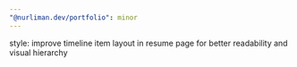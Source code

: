 ```yaml
---
"@nurliman.dev/portfolio": minor
---
```


style: improve timeline item layout in resume page for better readability and visual hierarchy
